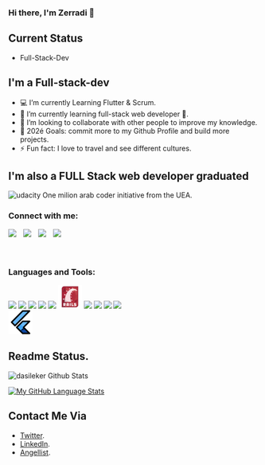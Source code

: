 ### Hi there, I'm Zerradi 👋

## Current Status
 
- Full-Stack-Dev

## I'm a Full-stack-dev
- 💻 I’m currently Learning Flutter & Scrum.
- 🌱 I’m currently learning full-stack web developer 🤣.
- 👯 I’m looking to collaborate with other people to improve my knowledge.
- 🥅 202é Goals: commit more to my Github Profile and build more projects.
- ⚡ Fun fact: I love to travel and see different  cultures.

## I'm also a FULL Stack web developer graduated 

<img alt="udacity"  src="assets/udacity1.ico"/> <span style="marging-bottom: 15px;">One milion arab coder initiative from the UEA<span>.

### Connect with me:

<div><a href="https://zerradi.web.app/" target="_blank" rel="noopener noreferrer"><img src="https://img.icons8.com/fluent/48/000000/domain.png" aligne="left"><img/></a>
<a href="https://twitter.com/dasileker" target="_blank" rel="noopener noreferrer"><img src="https://img.icons8.com/fluent/48/000000/twitter.png" aligne="left"  style="margin-left:10px"><img/></a>
<a href="https://www.instagram.com/zerradiamine/" target="_blank" rel="noopener noreferrer"><img src="https://img.icons8.com/nolan/48/linkedin.png" aligne="left"  style="margin-left:10px"><img/></a>
<a href="https://angel.co/u/zerradi-amine" target="_blank" rel="noopener noreferrer"><img src="https://img.icons8.com/nolan/48/angelist.png" aligne="left"  style="margin-left:10px"><img/></a></div>

<br />
<br />

### Languages and Tools:

<div>
<img src="https://img.icons8.com/nolan/48/github.png"/>
<img src="https://img.icons8.com/color/50/000000/html-5--v1.png"/>
<img src="https://img.icons8.com/color/48/000000/css3.png"/>
<img src="https://img.icons8.com/color/48/000000/ruby-programming-language.png"/>
<img src="https://img.icons8.com/color/48/000000/microsoft-sql-server.png"/>
<img src="assets/rails2.png"/>
<img src="https://img.icons8.com/color/48/000000/javascript.png"/>
<img src="https://img.icons8.com/dusk/48/000000/webpack.png"/>
<img src="https://img.icons8.com/nolan/48/react-native.png"/>
<img src="https://img.icons8.com/color/48/000000/redux.png"/>
</div>
<img src="./assets/flutter.png"/>
</div>



<br/>

## Readme Status. 

<img  alt="dasileker Github Stats" src="https://github-readme-stats.vercel.app/api?username=dasileker&count_private=true"/>

<br />


[![My GitHub Language Stats](https://github-readme-stats.vercel.app/api/top-langs/?username=dasileker&langs_count=5&theme=tokyonight)]()


## Contact Me Via

 - [Twitter](https://twitter.com/dasileker).
 - [LinkedIn](https://www.linkedin.com/in/amine-zerradi/).
 - [Angellist](https://angel.co/u/zerradi-amine).

